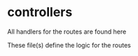 # controllers
All handlers for the routes are found here

These file(s) define the logic for the routes